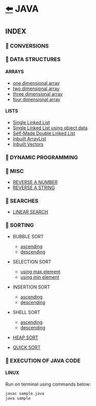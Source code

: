 # [:arrow_left:](../README.md) JAVA

## INDEX

### :rocket: CONVERSIONS

### :rocket: DATA STRUCTURES

#### ARRAYS

* [one dimensional array](Data-Structures/ARRAYS/oneDarray.java)
* [two dimensional array](Data-Structures/ARRAYS/twoDarray.java)
* [three dimensional array](Data-Structures/ARRAYS/threeDarray.java)
* [four dimensional array](Data-Structures/ARRAYS/fourDarray.java)

#### LISTS

* [Single Linked List](Data-Structures/LISTS/SINGLE/Main.java)
* [Single Linked List using object data](Data-Structures/LISTS/Single-Linked-List/Main.java)
* [Self-Made Double Linked List](Data-Structures/LISTS/Double-Linked-List/Main.java)
* [Inbuilt ArrayList](Data-Structures/LISTS/arrayList.java)
* [Inbuilt Vectors](Data-Structures/LISTS/vectors.java)

### :rocket: DYNAMIC PROGRAMMING

### :rocket: MISC

* [REVERSE A NUMBER](Misc/reverse_no.java)
* [REVERSE A STRING](Misc/reverseString.java)

### :rocket: SEARCHES

* [LINEAR SEARCH](Searches/linearSearch.java)

### :rocket: SORTING

* BUBBLE SORT
  * [ascending](Sorting/BubbleSort.java)
  * [descending](Sorting/bubbleSort.java)

* SELECTION SORT
  * [using max element](Sorting/SelectionSort.java)
  * [using min element](Sorting/selectionsort.java)

* INSERTION SORT
  * [ascending](Sorting/insertionSort.java)
  * [descending](Sorting/InsertionSort.java)

* SHELL SORT
  * [ascending](Sorting/ShellSort.java)
  * [descending](Sorting/shellSort.java)
  
* [HEAP SORT](Sorting/HeapSort.java)
* [QUICK SORT](Sorting/QuickSort.java)

### :rocket: EXECUTION OF JAVA CODE

#### LINUX

Run on terminal using commands below:

```bash
javac sample.java
java sample
```